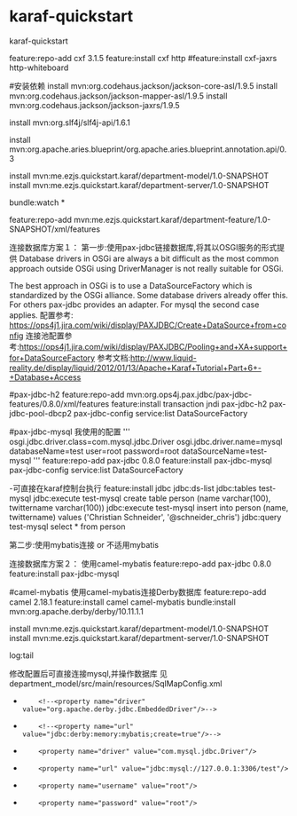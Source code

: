 # karaf-quickstart
karaf-quickstart


feature:repo-add cxf 3.1.5
feature:install cxf http
#feature:install cxf-jaxrs http-whiteboard

#安装依赖
install mvn:org.codehaus.jackson/jackson-core-asl/1.9.5
install mvn:org.codehaus.jackson/jackson-mapper-asl/1.9.5
install mvn:org.codehaus.jackson/jackson-jaxrs/1.9.5

install mvn:org.slf4j/slf4j-api/1.6.1

install mvn:org.apache.aries.blueprint/org.apache.aries.blueprint.annotation.api/0.3


install mvn:me.ezjs.quickstart.karaf/department-model/1.0-SNAPSHOT
install mvn:me.ezjs.quickstart.karaf/department-server/1.0-SNAPSHOT


bundle:watch *

feature:repo-add mvn:me.ezjs.quickstart.karaf/department-feature/1.0-SNAPSHOT/xml/features


连接数据库方案１：
第一步:使用pax-jdbc链接数据库,将其以OSGI服务的形式提供
Database drivers in OSGi are always a bit difficult as the most common approach outside OSGi using DriverManager is not really suitable for OSGi.

The best approach in OSGi is to use a DataSourceFactory which is standardized by the OSGi alliance. Some database drivers already offer this. For others pax-jdbc provides an adapter. For mysql the second case applies.
配置参考: https://ops4j1.jira.com/wiki/display/PAXJDBC/Create+DataSource+from+config
连接池配置参考:https://ops4j1.jira.com/wiki/display/PAXJDBC/Pooling+and+XA+support+for+DataSourceFactory
参考文档:http://www.liquid-reality.de/display/liquid/2012/01/13/Apache+Karaf+Tutorial+Part+6+-+Database+Access

#pax-jdbc-h2
feature:repo-add mvn:org.ops4j.pax.jdbc/pax-jdbc-features/0.8.0/xml/features
feature:install transaction jndi pax-jdbc-h2 pax-jdbc-pool-dbcp2 pax-jdbc-config
service:list DataSourceFactory

#pax-jdbc-mysql
我使用的配置
'''
osgi.jdbc.driver.class=com.mysql.jdbc.Driver
osgi.jdbc.driver.name=mysql
databaseName=test
user=root
password=root
dataSourceName=test-mysql
'''
feature:repo-add pax-jdbc 0.8.0
feature:install pax-jdbc-mysql pax-jdbc-config
service:list DataSourceFactory

-可直接在karaf控制台执行
feature:install jdbc
jdbc:ds-list
jdbc:tables test-mysql
jdbc:execute test-mysql create table person (name varchar(100), twittername varchar(100))
jdbc:execute test-mysql insert into person (name, twittername) values ('Christian Schneider', '@schneider_chris')
jdbc:query test-mysql select * from person

第二步:使用mybatis连接 or 不适用mybatis


连接数据库方案２：
使用camel-mybatis
feature:repo-add pax-jdbc 0.8.0
feature:install pax-jdbc-mysql



#camel-mybatis
使用camel-mybatis连接Derby数据库
feature:repo-add camel 2.18.1
feature:install camel camel-mybatis
bundle:install mvn:org.apache.derby/derby/10.11.1.1

install mvn:me.ezjs.quickstart.karaf/department-model/1.0-SNAPSHOT
install mvn:me.ezjs.quickstart.karaf/department-server/1.0-SNAPSHOT

log:tail

修改配置后可直接连接mysql,并操作数据库
见department_model/src/main/resources/SqlMapConfig.xml
 +         <!--<property name="driver" value="org.apache.derby.jdbc.EmbeddedDriver"/>-->
 +         <!--<property name="url" value="jdbc:derby:memory:mybatis;create=true"/>-->
 +         <property name="driver" value="com.mysql.jdbc.Driver"/>
 +         <property name="url" value="jdbc:mysql://127.0.0.1:3306/test"/>
 +         <property name="username" value="root"/>
 +         <property name="password" value="root"/>

